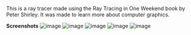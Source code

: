This is a ray tracer made using the Ray Tracing in One Weekend book by Peter Shirley. It was made to learn more about computer graphics.

**Screenshots**
![image](https://github.com/goosbo/raytracer/assets/147966916/c10c36bb-741f-4b5d-a8fb-766b82276c59)
![image](https://github.com/goosbo/raytracer/assets/147966916/fe96aa87-745d-4c75-aebc-4d7c26e8bead)
![image](https://github.com/goosbo/raytracer/assets/147966916/81877725-da0f-4c8f-9e26-4a8d1371d2da)
![image](https://github.com/goosbo/raytracer/assets/147966916/ac2dc491-f11d-4aa4-b94d-a3fe2b493cda)
![image](https://github.com/goosbo/raytracer/assets/147966916/fd131970-e22e-4239-95a4-843889ffd8b1)


